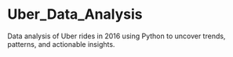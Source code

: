 # Uber_Data_Analysis
Data analysis of Uber rides in 2016 using Python to uncover trends, patterns, and actionable insights.
